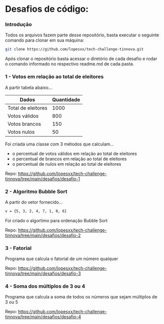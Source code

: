 # Desafios de código:

### Introdução

Todos os arquivos fazem parte desse repositório, basta executar o seguinte comando para clonar em sua máquina:

```sh
git clone https://github.com/lopesxx/tech-challenge-tinnova.git
```

Após clonar o repositório basta acessar o diretório de cada desafio e rodar o comando informado no respectivo readme.md de cada pasta.

### 1 - Votos em relação ao total de eleitores

A partir tabela abaixo...

| Dados | Quantidade |
| ------ | ------ |
| Total de eleitores | 1000 |
| Votos válidos | 800 |
| Votos brancos | 150 |
| Votos nulos | 50 |

Foi criada uma classe com 3 métodos que calculam...
- o percentual de votos válidos em relação ao total de eleitores
- o percentual de brancos em relação ao total de eleitores
- o percentual de nulos em relação ao total de eleitores
  
Repo: https://github.com/lopesxx/tech-challenge-tinnova/tree/main/desafios/desafio-1

### 2 - Algoritmo Bubble Sort

A partir do vetor fornecido...

```sh
v = {5, 3, 2, 4, 7, 1, 0, 6}
```

Foi criado o algortimo para ordenação Bubble Sort

Repo: https://github.com/lopesxx/tech-challenge-tinnova/tree/main/desafios/desafio-2

### 3 - Fatorial

Programa que calcula o fatorial de um número qualquer 

Repo: https://github.com/lopesxx/tech-challenge-tinnova/tree/main/desafios/desafio-3

### 4 - Soma dos múltiplos de 3 ou 4

Programa que calcula a soma de todos os números que sejam múltiplos de 3 ou 5

Repo: https://github.com/lopesxx/tech-challenge-tinnova/tree/main/desafios/desafio-4
